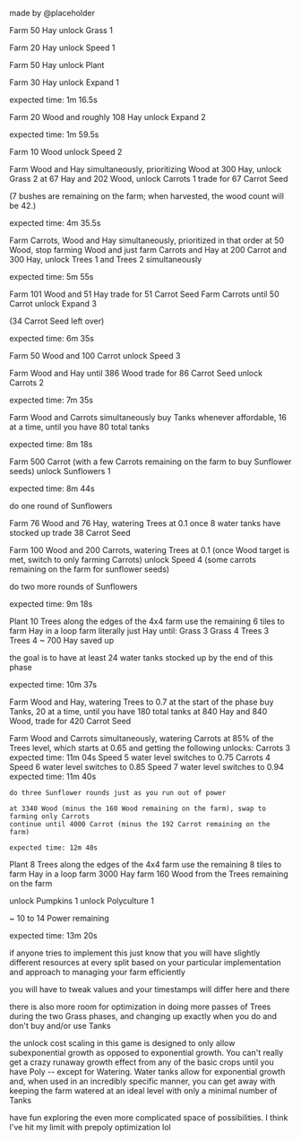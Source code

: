 made by @placeholder



Farm 50 Hay
unlock Grass 1

Farm 20 Hay
unlock Speed 1

Farm 50 Hay
unlock Plant

Farm 30 Hay
unlock Expand 1

expected time: 1m 16.5s


Farm 20 Wood and roughly 108 Hay
unlock Expand 2

expected time: 1m 59.5s


Farm 10 Wood
unlock Speed 2

Farm Wood and Hay simultaneously, prioritizing Wood
at 300 Hay, unlock Grass 2
at 67 Hay and 202 Wood, unlock Carrots 1
trade for 67 Carrot Seed

(7 bushes are remaining on the farm; when harvested, the wood count will be 42.)

expected time: 4m 35.5s


Farm Carrots, Wood and Hay simultaneously, prioritized in that order
at 50 Wood, stop farming Wood and just farm Carrots and Hay
at 200 Carrot and 300 Hay, unlock Trees 1 and Trees 2 simultaneously

expected time: 5m 55s


Farm 101 Wood and 51 Hay
trade for 51 Carrot Seed
Farm Carrots until 50 Carrot
unlock Expand 3

(34 Carrot Seed left over)

expected time: 6m 35s


Farm 50 Wood and 100 Carrot
unlock Speed 3

Farm Wood and Hay until 386 Wood
trade for 86 Carrot Seed
unlock Carrots 2

expected time: 7m 35s


Farm Wood and Carrots simultaneously
buy Tanks whenever affordable, 16 at a time, until you have 80 total tanks

expected time: 8m 18s


Farm 500 Carrot
(with a few Carrots remaining on the farm to buy Sunflower seeds)
unlock Sunflowers 1

expected time: 8m 44s


do one round of Sunflowers

Farm 76 Wood and 76 Hay, watering Trees at 0.1 once 8 water tanks have stocked up
trade 38 Carrot Seed

Farm 100 Wood and 200 Carrots, watering Trees at 0.1
(once Wood target is met, switch to only farming Carrots)
unlock Speed 4
(some carrots remaining on the farm for sunflower seeds)

do two more rounds of Sunflowers

expected time: 9m 18s


Plant 10 Trees along the edges of the 4x4 farm
use the remaining 6 tiles to farm Hay in a loop
farm literally just Hay until:
    Grass 3
    Grass 4
    Trees 3
    Trees 4
    ~ 700 Hay saved up

the goal is to have at least 24 water tanks stocked up by the end of this phase

expected time: 10m 37s


Farm Wood and Hay, watering Trees to 0.7 at the start of the phase
buy Tanks, 20 at a time, until you have 180 total tanks
at 840 Hay and 840 Wood, trade for 420 Carrot Seed


Farm Wood and Carrots simultaneously,
watering Carrots at 85% of the Trees level, which starts at 0.65
and getting the following unlocks:
    Carrots 3
    expected time: 11m 04s
    Speed 5
        water level switches to 0.75
    Carrots 4
    Speed 6
        water level switches to 0.85
    Speed 7
        water level switches to 0.94
    expected time: 11m 40s

    do three Sunflower rounds just as you run out of power

    at 3340 Wood (minus the 160 Wood remaining on the farm), swap to farming only Carrots
    continue until 4000 Carrot (minus the 192 Carrot remaining on the farm)

    expected time: 12m 40s


Plant 8 Trees along the edges of the 4x4 farm
use the remaining 8 tiles to farm Hay in a loop
farm 3000 Hay
farm 160 Wood from the Trees remaining on the farm

unlock Pumpkins 1
unlock Polyculture 1

~ 10 to 14 Power remaining

expected time: 13m 20s




if anyone tries to implement this just know that you will have slightly different resources at every split based on your particular implementation and approach to managing your farm efficiently

you will have to tweak values and your timestamps will differ here and there

there is also more room for optimization in doing more passes of Trees during the two Grass phases, and changing up exactly when you do and don't buy and/or use Tanks

the unlock cost scaling in this game is designed to only allow subexponential growth as opposed to exponential growth. You can't really get a crazy runaway growth effect from any of the basic crops until you have Poly -- except for Watering. Water tanks allow for exponential growth and, when used in an incredibly specific manner, you can get away with keeping the farm watered at an ideal level with only a minimal number of Tanks

have fun exploring the even more complicated space of possibilities. I think I've hit my limit with prepoly optimization lol
